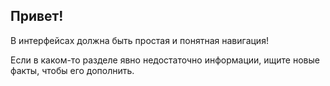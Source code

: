 ## Привет!

В интерфейсах должна быть простая и понятная навигация!

Если в каком-то разделе явно недостаточно информации, ищите новые факты, чтобы его дополнить.
